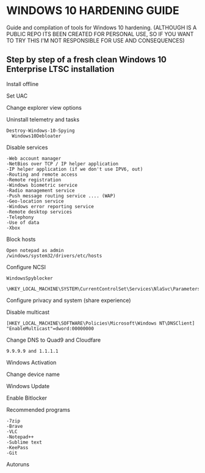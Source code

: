 # WINDOWS 10 HARDENING GUIDE
Guide and compilation of tools for Windows 10 hardening.
(ALTHOUGH IS A PUBLIC REPO ITS BEEN CREATED FOR PERSONAL USE, SO IF YOU WANT TO TRY THIS I'M NOT RESPONSIBLE FOR USE AND CONSEQUENCES)

## Step by step of a fresh clean Windows 10 Enterprise LTSC installation

Install offline

Set UAC

Change explorer view options

Uninstall telemetry and tasks

    Destroy-Windows-10-Spying
	  Windows10Debloater

Disable services

    -Web account manager
    -NetBios over TCP / IP helper application
    -IP helper application (if we don't use IPV6, out)
    -Routing and remote access
    -Remote registration
    -Windows biometric service
    -Radio management service
    -Push message routing service .... (WAP)
    -Geo-location service
    -Windows error reporting service
    -Remote desktop services
    -Telephony
    -Use of data
    -Xbox

Block hosts

	Open notepad as admin
	/windows/system32/drivers/etc/hosts
  

Configure NCSI

	WindowsSpyblocker

	\HKEY_LOCAL_MACHINE\SYSTEM\CurrentControlSet\Services\NlaSvc\Parameters\Internet


Configure privacy and system (share experience)


Disable multicast

	[HKEY_LOCAL_MACHINE\SOFTWARE\Policies\Microsoft\Windows NT\DNSClient]
	"EnableMulticast"=dword:00000000

Change DNS to Quad9 and Cloudfare
    
    9.9.9.9 and 1.1.1.1

Windows Activation

Change device name

Windows Update

Enable Bitlocker

Recommended programs

	-7zip
	-Brave
	-VLC
	-Notepad++
	-Sublime text
	-KeePass
	-Git

Autoruns
